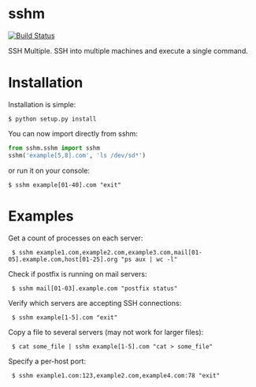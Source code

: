 sshm
====
[![Build Status](https://travis-ci.org/rolobio/sshm.png?branch=master)](https://travis-ci.org/rolobio/sshm)

SSH Multiple. SSH into multiple machines and execute a single command.

# Installation
Installation is simple:

    $ python setup.py install

You can now import directly from sshm:

```python
from sshm.sshm import sshm
sshm('example[5,8].com', 'ls /dev/sd*')
```
or run it on your console:

    $ sshm example[01-40].com "exit"


# Examples
Get a count of processes on each server:

     $ sshm example1.com,example2.com,example3.com,mail[01-05].example.com,host[01-25].org "ps aux | wc -l"

Check if postfix is running on mail servers:

     $ sshm mail[01-03].example.com "postfix status"

Verify which servers are accepting SSH connections:

     $ sshm example[1-5].com "exit"

Copy a file to several servers (may not work for larger files):

     $ cat some_file | sshm example[1-5].com "cat > some_file"

Specify a per-host port:

     $ sshm example1.com:123,example2.com,example4.com:78 "exit"


